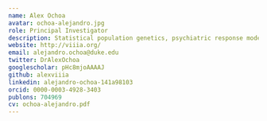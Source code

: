 ```yaml
---
name: Alex Ochoa
avatar: ochoa-alejandro.jpg
role: Principal Investigator
description: Statistical population genetics, psychiatric response modeling, protein sequence models, malaria.
website: http://viiia.org/
email: alejandro.ochoa@duke.edu
twitter: DrAlexOchoa
googlescholar: pHc8mjoAAAAJ
github: alexviiia
linkedin: alejandro-ochoa-141a98103
orcid: 0000-0003-4928-3403
publons: 704969
cv: ochoa-alejandro.pdf
---
```

